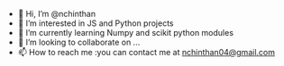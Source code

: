 - 👋 Hi, I’m @nchinthan
- 👀 I’m interested in JS and Python projects
- 🌱 I’m currently learning Numpy and scikit python modules
- 💞️ I’m looking to collaborate on ...
- 📫 How to reach me :you can contact me at nchinthan04@gmail.com

<!---
nchinthan/nchinthan is a ✨ special ✨ repository because its `README.md` (this file) appears on your GitHub profile.
You can click the Preview link to take a look at your changes.
--->

